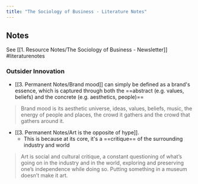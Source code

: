 ```yaml
---
title: "The Sociology of Business - Literature Notes"
---
```

## Notes
See [[1. Resource Notes/The Sociology of Business - Newsletter]]
#literaturenotes 
### Outsider Innovation
- [[3. Permanent Notes/Brand mood]] can simply be defined as a brand's essence, which is captured through both the ==abstract (e.g. values, beliefs) and the concrete (e.g. aesthetics, people)==
> Brand mood is its aesthetic universe, ideas, values, beliefs, music, the energy of people and places, the crowd it gathers and the crowd that gathers around it.
- [[3. Permanent Notes/Art is the opposite of hype]]. 
	- This is because at its core, it's a ==critique== of the surrounding industry and world
> Art is social and cultural critique, a constant questioning of what’s going on in the industry and in the world, exploring and preserving one’s independence while doing so. Putting something in a museum doesn’t make it art.